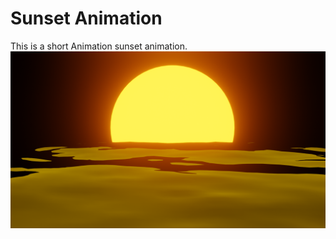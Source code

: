 # Sunset Animation
This is a short Animation sunset animation.
<img src = "https://github.com/Jael-Lois/Animation/blob/main/sunset.png">
